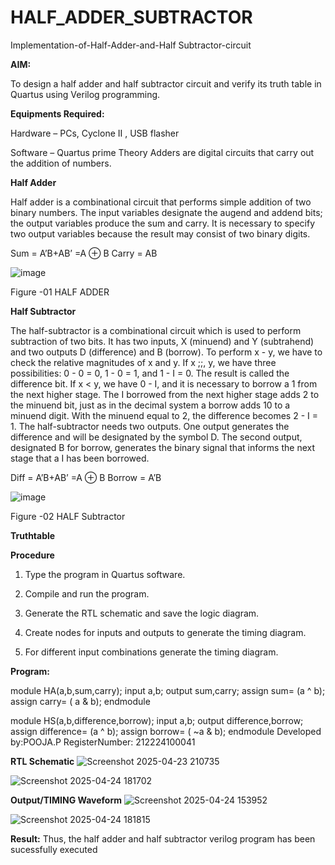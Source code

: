 # HALF_ADDER_SUBTRACTOR

Implementation-of-Half-Adder-and-Half Subtractor-circuit

**AIM:**

To design a half adder and half subtractor circuit and verify its truth table in Quartus using Verilog programming.

**Equipments Required:**

Hardware – PCs, Cyclone II , USB flasher 

Software – Quartus prime Theory Adders are digital circuits that carry out the addition of numbers.

**Half Adder**

Half adder is a combinational circuit that performs simple addition of two binary numbers. The input variables designate the augend and addend bits; the output variables produce the sum and carry. It is necessary to specify two output variables because the result may consist of two binary digits.

Sum = A’B+AB’ =A ⊕ B Carry = AB

![image](https://github.com/naavaneetha/HALF_ADDER_SUBTRACTOR/assets/154305477/bd4a0b2c-cdbc-4184-ab08-81578f121e1f)

Figure -01 HALF ADDER

**Half Subtractor**

The half-subtractor is a combinational circuit which is used to perform subtraction of two bits. It has two inputs, X (minuend) and Y (subtrahend) and two outputs D (difference) and B (borrow). To perform x - y, we have to check the relative magnitudes of x and y. If x ;;, y, we have three possibilities: 0 - 0 = 0, 1 - 0 = 1, and 1 - I = 0. The result is called the difference bit. If x < y, we have 0 - I, and it is necessary to borrow a 1 from the next higher stage. The I borrowed from the next higher stage adds 2 to the minuend bit, just as in the decimal system a borrow adds 10 to a minuend digit. With the minuend equal to 2, the difference becomes 2 - I = 1. The half-subtractor needs two outputs. One output generates the difference and will be designated by the symbol D. The second output, designated B for borrow, generates the binary signal that informs the next stage that a I has been borrowed. 

Diff = A’B+AB’ =A ⊕ B
Borrow = A’B

 ![image](https://github.com/naavaneetha/HALF_ADDER_SUBTRACTOR/assets/154305477/d76b099c-513f-4e7c-843a-e2fd028a531a)

Figure -02 HALF Subtractor

**Truthtable**

**Procedure**

1.	Type the program in Quartus software.

2.	Compile and run the program.

3.	Generate the RTL schematic and save the logic diagram.

4.	Create nodes for inputs and outputs to generate the timing diagram.

5.	For different input combinations generate the timing diagram.


**Program:**

module HA(a,b,sum,carry);
input a,b;
output sum,carry;
assign sum= (a ^ b);
assign carry= ( a & b);
endmodule


module HS(a,b,difference,borrow);
input a,b;
output difference,borrow;
assign difference= (a ^ b);
assign borrow= ( ~a & b);
endmodule
Developed by:POOJA.P RegisterNumber: 212224100041

**RTL Schematic**
![Screenshot 2025-04-23 210735](https://github.com/user-attachments/assets/7a2e7bda-781c-4f5a-9472-a59ba41b4434)

![Screenshot 2025-04-24 181702](https://github.com/user-attachments/assets/d8f81602-3632-4af7-87b5-010f1ef3e1b0)


**Output/TIMING Waveform**
![Screenshot 2025-04-24 153952](https://github.com/user-attachments/assets/742a5924-0fdf-47fd-a66c-d2332bdb7c1e)

![Screenshot 2025-04-24 181815](https://github.com/user-attachments/assets/a8b225b2-b480-41fa-bfec-cd5b0c9557d3)


**Result:**
Thus, the half adder and half subtractor verilog program has been sucessfully executed
